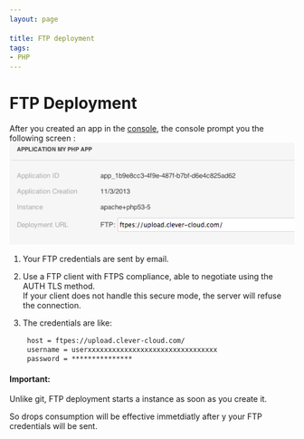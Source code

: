 ```yaml
---
layout: page

title: FTP deployment
tags:
- PHP
---
```

# FTP Deployment

After you created an app in the [console](https://console.clever-cloud.com), the console prompt you the following screen&nbsp;:
<img class="thumbnail img_doc" src="/img/newapp6.png">

1. Your FTP credentials are sent by email.
2. Use a FTP client with FTPS compliance, able to negotiate using the AUTH TLS method.  
If your client does not handle this secure mode, the server will refuse the connection.
3. The credentials are like:  

		host = ftpes://upload.clever-cloud.com/
		username = userxxxxxxxxxxxxxxxxxxxxxxxxxxxxxxxx
		password = ***************

<div class="alert alert-hot-problems">
  <h4>Important:</h4>
  <p>Unlike git, FTP deployment starts a instance as soon as you create it.</p>
  <p>So drops consumption will be effective immetdiatly after y your FTP credentials will be sent.</p>
</div>